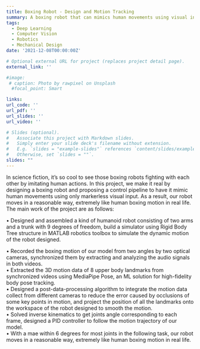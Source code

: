 ```yaml
---
title: Boxing Robot - Design and Motion Tracking
summary: A boxing robot that can mimics human movements using visual input.
tags:
  - Deep Learning
  - Computer Vision
  - Robotics
  - Mechanical Design
date: '2021-12-08T00:00:00Z'

# Optional external URL for project (replaces project detail page).
external_link: ''

#image:
 # caption: Photo by rawpixel on Unsplash
  #focal_point: Smart

links:
url_code: ''
url_pdf: ''
url_slides: ''
url_video: ''

# Slides (optional).
#   Associate this project with Markdown slides.
#   Simply enter your slide deck's filename without extension.
#   E.g. `slides = "example-slides"` references `content/slides/example-slides.md`.
#   Otherwise, set `slides = ""`.
slides: ""
---
```


In science fiction, it’s so cool to see those boxing robots fighting with each other by imitating human actions. In this project, we make it real by designing a boxing robot and proposing a control pipeline to have it mimic human movements using only markerless visual input. As a result, our robot moves in a reasonable way, extremely like human boxing motion in real life. The main work of the project are as follows:

• Designed and assembled a kind of humanoid robot consisting of two arms and a trunk with 9 degrees of freedom, build a simulator using Rigid Body Tree structure in MATLAB robotics toolbox to simulate the dynamic motion of the robot designed.

• Recorded the boxing motion of our model from two angles by two optical cameras, synchronized them by extracting and analyzing the audio signals in both videos.\
• Extracted the 3D motion data of 8 upper body landmarks from synchronized videos using MediaPipe Pose, an ML solution for high-fidelity body pose tracking. \
• Designed a post-data-processing algorithm to integrate the motion data collect from different cameras to reduce the error caused by occlusions of some key points in motion, and project the position of all the landmarks onto the workspace of the robot designed to smooth the motion.\
• Solved inverse kinematics to get joints angle corresponding to each frame, designed a PID controller to follow the motion trajectory of our model.\
• With a mae within 6 degrees for most joints in the following task, our robot moves in a reasonable way, extremely like human boxing motion in real life.
